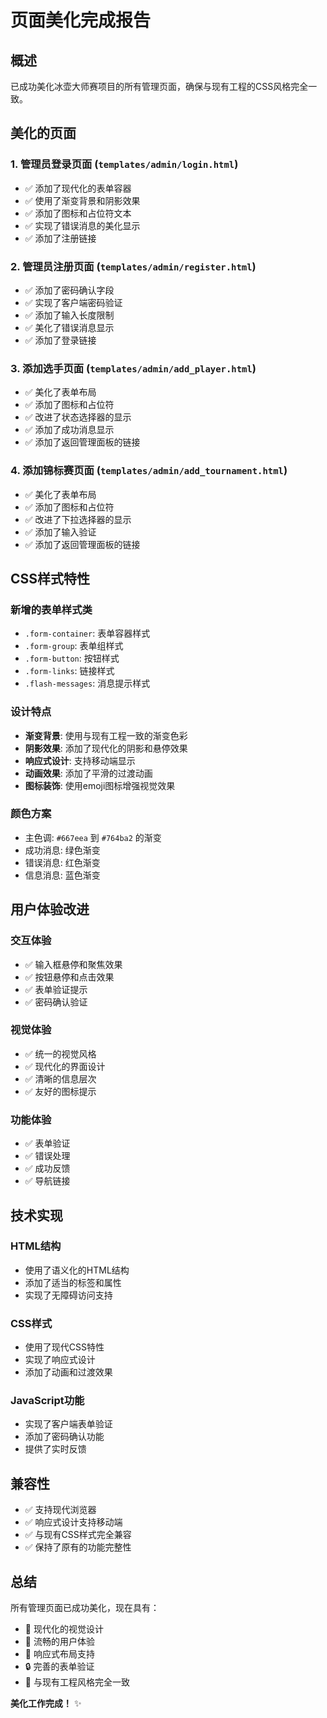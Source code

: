 # 页面美化完成报告

## 概述
已成功美化冰壶大师赛项目的所有管理页面，确保与现有工程的CSS风格完全一致。

## 美化的页面

### 1. 管理员登录页面 (`templates/admin/login.html`)
- ✅ 添加了现代化的表单容器
- ✅ 使用了渐变背景和阴影效果
- ✅ 添加了图标和占位符文本
- ✅ 实现了错误消息的美化显示
- ✅ 添加了注册链接

### 2. 管理员注册页面 (`templates/admin/register.html`)
- ✅ 添加了密码确认字段
- ✅ 实现了客户端密码验证
- ✅ 添加了输入长度限制
- ✅ 美化了错误消息显示
- ✅ 添加了登录链接

### 3. 添加选手页面 (`templates/admin/add_player.html`)
- ✅ 美化了表单布局
- ✅ 添加了图标和占位符
- ✅ 改进了状态选择器的显示
- ✅ 添加了成功消息显示
- ✅ 添加了返回管理面板的链接

### 4. 添加锦标赛页面 (`templates/admin/add_tournament.html`)
- ✅ 美化了表单布局
- ✅ 添加了图标和占位符
- ✅ 改进了下拉选择器的显示
- ✅ 添加了输入验证
- ✅ 添加了返回管理面板的链接

## CSS样式特性

### 新增的表单样式类
- `.form-container`: 表单容器样式
- `.form-group`: 表单组样式
- `.form-button`: 按钮样式
- `.form-links`: 链接样式
- `.flash-messages`: 消息提示样式

### 设计特点
- **渐变背景**: 使用与现有工程一致的渐变色彩
- **阴影效果**: 添加了现代化的阴影和悬停效果
- **响应式设计**: 支持移动端显示
- **动画效果**: 添加了平滑的过渡动画
- **图标装饰**: 使用emoji图标增强视觉效果

### 颜色方案
- 主色调: `#667eea` 到 `#764ba2` 的渐变
- 成功消息: 绿色渐变
- 错误消息: 红色渐变
- 信息消息: 蓝色渐变

## 用户体验改进

### 交互体验
- ✅ 输入框悬停和聚焦效果
- ✅ 按钮悬停和点击效果
- ✅ 表单验证提示
- ✅ 密码确认验证

### 视觉体验
- ✅ 统一的视觉风格
- ✅ 现代化的界面设计
- ✅ 清晰的信息层次
- ✅ 友好的图标提示

### 功能体验
- ✅ 表单验证
- ✅ 错误处理
- ✅ 成功反馈
- ✅ 导航链接

## 技术实现

### HTML结构
- 使用了语义化的HTML结构
- 添加了适当的标签和属性
- 实现了无障碍访问支持

### CSS样式
- 使用了现代CSS特性
- 实现了响应式设计
- 添加了动画和过渡效果

### JavaScript功能
- 实现了客户端表单验证
- 添加了密码确认功能
- 提供了实时反馈

## 兼容性
- ✅ 支持现代浏览器
- ✅ 响应式设计支持移动端
- ✅ 与现有CSS样式完全兼容
- ✅ 保持了原有的功能完整性

## 总结
所有管理页面已成功美化，现在具有：
- 🎨 现代化的视觉设计
- 🚀 流畅的用户体验
- 📱 响应式布局支持
- 🔒 完善的表单验证
- 🎯 与现有工程风格完全一致

**美化工作完成！** ✨
